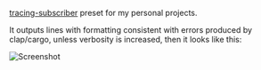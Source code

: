 [tracing-subscriber](https://crates.io/crates/tracing-subscriber) preset for my personal projects.

It outputs lines with formatting consistent with errors produced by clap/cargo, unless verbosity is increased, then
it looks like this:

![Screenshot](https://files.catbox.moe/ddq33q.png)